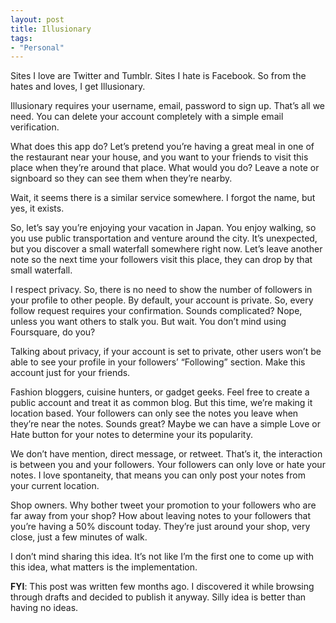 ```yaml
---
layout: post
title: Illusionary
tags:
- "Personal"
---
```

Sites I love are Twitter and Tumblr. Sites I hate is Facebook. So from the hates and loves, I get Illusionary.

Illusionary requires your username, email, password to sign up. That’s all we need. You can delete your account completely with a simple email verification.

<!--more-->

What does this app do? Let’s pretend you’re having a great meal in one of the restaurant near your house, and you want to your friends to visit this place when they’re around that place. What would you do? Leave a note or signboard so they can see them when they’re nearby.

Wait, it seems there is a similar service somewhere. I forgot the name, but yes, it exists.

So, let’s say you’re enjoying your vacation in Japan. You enjoy walking, so you use public transportation and venture around the city. It’s unexpected, but you discover a small waterfall somewhere right now. Let’s leave another note so the next time your followers visit this place, they can drop by that small waterfall.

I respect privacy. So, there is no need to show the number of followers in your profile to other people. By default, your account is private. So, every follow request requires your confirmation. Sounds complicated? Nope, unless you want others to stalk you. But wait. You don’t mind using Foursquare, do you?

Talking about privacy, if your account is set to private, other users won’t be able to see your profile in your followers’ &#8220;Following&#8221; section. Make this account just for your friends.

Fashion bloggers, cuisine hunters, or gadget geeks. Feel free to create a public account and treat it as common blog. But this time, we’re making it location based. Your followers can only see the notes you leave when they’re near the notes. Sounds great? Maybe we can have a simple Love or Hate button for your notes to determine your its popularity.

We don’t have mention, direct message, or retweet. That’s it, the interaction is between you and your followers. Your followers can only love or hate your notes. I love spontaneity, that means you can only post your notes from your current location.

Shop owners. Why bother tweet your promotion to your followers who are far away from your shop? How about leaving notes to your followers that you’re having a 50% discount today. They’re just around your shop, very close, just a few minutes of walk.

I don’t mind sharing this idea. It’s not like I’m the first one to come up with this idea, what matters is the implementation.

**FYI**: This post was written few months ago. I discovered it while browsing through drafts and decided to publish it anyway. Silly idea is better than having no ideas.